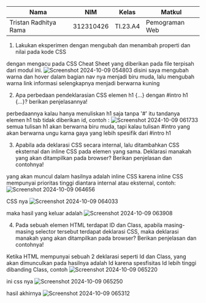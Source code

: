 |Nama|NIM|Kelas|Matkul|
|----|---|-----|------|
|Tristan Radhitya Rama|312310426|TI.23.A4|Pemograman Web|

1. Lakukan eksperimen dengan mengubah dan menambah properti dan nilai pada kode CSS
   
dengan mengacu pada CSS Cheat Sheet yang diberikan pada file terpisah dari modul ini.
![Screenshot 2024-10-09 054803](https://github.com/user-attachments/assets/215a173e-c417-4547-89c1-2d7980cd6e9d)
disini saya mengubah warna dan hover dalam bagian nav nya menjadi biru muda, lalu mengubah warna link informasi selengkapnya menjadi berwarna kuning

2. Apa perbedaan pendeklarasian CSS elemen h1 {...} dengan #intro h1 {...}? berikan penjelasannya!

perbedaannya kalau hanya menuliskan h1 saja tanpa '#' itu tandanya elemen h1 tsb tidak diberikan id, contoh :
![Screenshot 2024-10-09 061733](https://github.com/user-attachments/assets/50f2579d-37cb-468a-88aa-d6e9f19a3bd7)
semua tulisan h1 akan berwarna biru muda, tapi kalau tulisan #intro yang akan berwarna ungu karna gaya yang lebih spesifik dari #intro h1

3. Apabila ada deklarasi CSS secara internal, lalu ditambahkan CSS eksternal dan inline CSS pada elemen yang sama. Deklarasi manakah yang akan ditampilkan pada browser? Berikan penjelasan dan contohnya!

yang akan muncul dalam hasilnya adalah inline CSS karena inline CSS mempunyai prioritas tinggi diantara internal atau eksternal, contoh:
![Screenshot 2024-10-09 064656](https://github.com/user-attachments/assets/f6e71e0e-f119-4ca3-9cc4-ce9eff786307)

CSS nya
![Screenshot 2024-10-09 064033](https://github.com/user-attachments/assets/fd1662c6-1965-4f65-8f67-089d0b85f47c)

maka hasil yang keluar adalah
![Screenshot 2024-10-09 063908](https://github.com/user-attachments/assets/b315a4b1-58ad-4a85-bf74-44b4fab3e142)

4. Pada sebuah elemen HTML terdapat ID dan Class, apabila masing-masing selector tersebut terdapat deklarasi CSS, maka deklarasi manakah yang akan ditampilkan pada browser? Berikan penjelasan dan contohnya!

Ketika HTML mempunyai sebuah 2 deklarasi seperti Id dan Class, yang akan dimunculkan pada hasilnya adalah Id karena spesfisitas Id lebih tinggi dibanding Class, contoh
![Screenshot 2024-10-09 065220](https://github.com/user-attachments/assets/407c3ad5-8d38-420b-b5a4-d3ebf553b31d)

ini css nya
![Screenshot 2024-10-09 065250](https://github.com/user-attachments/assets/e9a92e3a-018d-48db-8109-92557a1d02ff)

hasil akhirnya
![Screenshot 2024-10-09 065312](https://github.com/user-attachments/assets/58ae5ff3-43d2-42d4-8ebb-0dd2549b0e2d)
